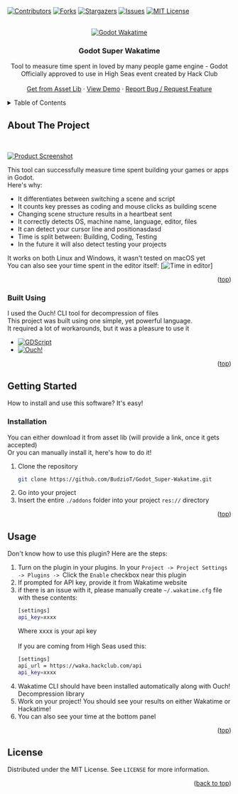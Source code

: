 
<a id="readme-top"></a>

<!-- SHIELDS -->
[![Contributors][contributors-shield]][contributors-url]
[![Forks][forks-shield]][forks-url]
[![Stargazers][stars-shield]][stars-url]
[![Issues][issues-shield]][issues-url]
[![MIT License][license-shield]][license-url]

<!-- HEADER -->
<br />
<div align="center">
	<a href="https://github.com/BudzioT/Godot_Super-Wakatime">
		<img src="https://cloud-bo1ln2br1-hack-club-bot.vercel.app/0godotwaka22.png"  alt="Godot Wakatime"/>
	</a>
	<h3 align="center"> Godot Super Wakatime </h3>
	<p align="center">
		Tool to measure time spent in loved by many people game engine - Godot
		<br />
		Officially approved to use in High Seas event created by Hack Club
		<br />
		<br />
		<a href="">Get from Asset Lib</a>
		·
		<a href="https://youtu.be/rqAc-YdVXyM">View Demo</a>
		·
		<a href="https://github.com/BudzioT/Godot_Super-Wakatime/issues/new">Report Bug / Request Feature</a>
	</p>
</div>

<!-- CONTENTS -->
<details>
	<summary>Table of Contents</summary>
	<ol>
		<li>
			<a href="#about">About The Project</a>
			<ul>
				<li><a href="#built-with">Built Using</a></li>
			</ul>
		</li>
		<li>
			<a href="#getting-started">Getting Started</a>
			<ul>
				<li><a href="#installation">Installation</a></li>
			</ul>
		</li>
		<li><a href="#usage">Usage</a></li>
		<li><a href="#license">License</a></li>
	</ol>
</details>


<!-- ABOUT -->
## About The Project
<br />

[![Product Screenshot][product-screenshot]](https://waka.hackclub.com)

This tool can successfully measure time spent building your games or apps in Godot.
<br />
Here's why:
* It differentiates between switching a scene and script
* It counts key presses as coding and mouse clicks as building scene
* Changing scene structure results in a heartbeat sent
* It correctly detects OS, machine name, language, editor, files
* It can detect your cursor line and positionasdasd
* Time is split between: Building, Coding, Testing
* In the future it will also detect testing your projects

It works on both Linux and Windows, it wasn't tested on macOS yet
<br />
You can also see your time spent in the editor itself:
[![Time in editor][time-screenshot]]

<p align="right">(<a href="#readme-top">top</a>)</p>


### Built Using
I used the Ouch! CLI tool for decompression of files <br />
This project was built using one simple, yet powerful language.<br />
It required a lot of workarounds, but it was a pleasure to use it
* [![GDScript][Godot]][Godot-url]
* [![Ouch!][Ouch-shield]][Ouch-url]

<p align="right">(<a href="#readme-top">top</a>)</p>

<!-- GETTING STARTED -->
## Getting Started
How to install and use this software? It's easy!

### Installation
You can either download it from asset lib (will provide a link, once it gets accepted)
<br />Or you can manually install it, here's how to do it!
1. Clone the repository
	```sh
	git clone https://github.com/BudzioT/Godot_Super-Wakatime.git
	```
2. Go into your project
3. Insert the entire `./addons` folder into your project `res://` directory

<p align="right">(<a href="#readme-top">top</a>)</p>

<!-- USAGE -->
## Usage
Don't know how to use this plugin? Here are the steps:
1. Turn on the plugin in your plugins. In your `Project -> Project Settings -> Plugins -> `Click the `Enable` checkbox near this plugin
2. If prompted for API key, provide it from Wakatime website
3. if there is an issue with it, please manually create `~/.wakatime.cfg` file with these contents:
	```sh
	[settings]
	api_key=xxxx
	```
	Where xxxx is your api key
<br /><br />
If you are coming from High Seas used this:
	```sh
	[settings]
	api_url = https://waka.hackclub.com/api
	api_key=xxxx
	```
4. Wakatime CLI should have been installed automatically along with Ouch! Decompression library
5. Work on your project! You should see your results on either Wakatime or Hackatime!
6. You can also see your time at the bottom panel

<p align="right">(<a href="#readme-top">top</a>)</p>

<!-- LICENSE -->
## License

Distributed under the MIT License. See `LICENSE` for more information.

<p align="right">(<a href="#readme-top">back to top</a>)</p>


<!-- URLS -->
[contributors-shield]: https://img.shields.io/github/contributors/budziot/Godot_Super-Wakatime?style=for-the-badge
[contributors-url]: https://github.com/BudzioT/Godot_Super-Wakatime/graphs/contributors
[forks-shield]: https://img.shields.io/github/forks/budziot/Godot_Super-Wakatime?style=for-the-badge
[forks-url]: https://github.com/BudzioT/Godot_Super-Wakatime/forks
[stars-shield]: https://img.shields.io/github/stars/budziot/Godot_Super-Wakatime?style=for-the-badge
[stars-url]: https://github.com/BudzioT/Godot_Super-Wakatime/stargazers
[issues-shield]: https://img.shields.io/github/issues/budziot/Godot_Super-Wakatime?style=for-the-badge
[issues-url]: https://github.com/BudzioT/Godot_Super-Wakatime/issues
[license-shield]: https://img.shields.io/github/license/budziot/Godot_Super-Wakatime?style=for-the-badge
[license-url]: https://github.com/BudzioT/Godot_Super-Wakatime/blob/master/addons/godot_super-wakatime/LICENSE
[product-screenshot]: https://cloud-j4wibbzz7-hack-club-bot.vercel.app/0image.png
[product-logo]: https://cloud-j4wibbzz7-hack-club-bot.vercel.app/2godotwaka2.png
[Godot]: https://img.shields.io/badge/Godot%20Engine-478CBF?logo=godotengine&logoColor=fff&style=flat
[Godot-url]: https://godotengine.org/
[Ouch-shield]: https://img.shields.io/badge/Ouch!-tool-blue?label=Ouch!
[Ouch-url]: https://github.com/ouch-org/ouch
[time-screenshot]: https://cloud-l88kldf50-hack-club-bot.vercel.app/0image.png
